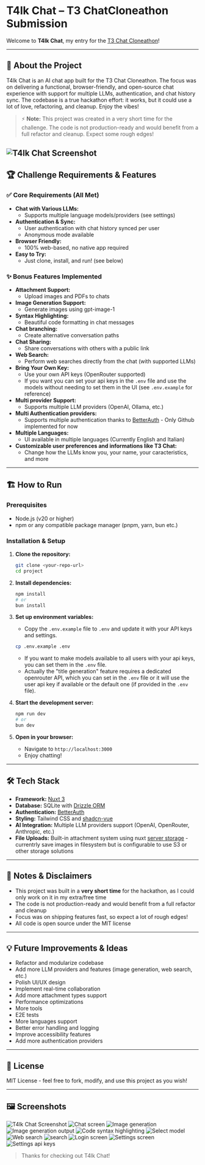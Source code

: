 # T4lk Chat – T3 ChatCloneathon Submission

Welcome to **T4lk Chat**, my entry for the [T3 Chat Cloneathon](https://cloneathon.t3.chat/)!

---

## 🚀 About the Project

T4lk Chat is an AI chat app built for the T3 Chat Cloneathon. The focus was on delivering a functional, browser-friendly, and open-source chat experience with support for multiple LLMs, authentication, and chat history sync. The codebase is a true hackathon effort: it works, but it could use a lot of love, refactoring, and cleanup. Enjoy the vibes!

> ⚡ **Note:** This project was created in a very short time for the challenge. The code is not production-ready and would benefit from a full refactor and cleanup. Expect some rough edges!

![T4lk Chat Screenshot](./docs/assets/t4lk_chat.png)
---

## 🏆 Challenge Requirements & Features

### ✅ Core Requirements (All Met)

- **Chat with Various LLMs:**
  - Supports multiple language models/providers (see settings)
- **Authentication & Sync:**
  - User authentication with chat history synced per user
  - Anonymous mode available
- **Browser Friendly:**
  - 100% web-based, no native app required
- **Easy to Try:**
  - Just clone, install, and run! (see below)

### ✨ Bonus Features Implemented

- **Attachment Support:**
  - Upload images and PDFs to chats
- **Image Generation Support:**
  - Generate images using gpt-image-1
- **Syntax Highlighting:**
  - Beautiful code formatting in chat messages
- **Chat branching:**
  - Create alternative conversation paths
- **Chat Sharing:**
  - Share conversations with others with a public link
- **Web Search:**
  - Perform web searches directly from the chat (with supported LLMs)
- **Bring Your Own Key:**
  - Use your own API keys (OpenRouter supported)
  - If you want you can set your api keys in the `.env` file and use the models without needing to set them in the UI (see `.env.example` for reference)
- **Multi provider Support:**
  - Supports multiple LLM providers (OpenAI, Ollama, etc.)
- **Multi Authentication providers:**
  - Supports multiple authentication thanks to [BetterAuth](https://github.com/better-auth/better-auth) - Only Github implemented for now
- **Multiple Languages:**
  - UI available in multiple languages (Currently English and Italian)
- **Customizable user preferences and informations like T3 Chat:**
  - Change how the LLMs know you, your name, your caracteristics, and more

---

## 🏗️ How to Run

### Prerequisites

- Node.js (v20 or higher)
- npm or any compatible package manager (pnpm, yarn, bun etc.)

### Installation & Setup

1. **Clone the repository:**

   ```bash
   git clone <your-repo-url>
   cd project
   ```

2. **Install dependencies:**

   ```bash
   npm install
   # or
   bun install
   ```

3. **Set up environment variables:**

   - Copy the `.env.example` file to `.env` and update it with your API keys and settings.

   ```bash
   cp .env.example .env
   ```

   - If you want to make models available to all users with your api keys, you can set them in the `.env` file.
   - Actually the "title generation" feature requires a dedicated openrouter API, which you can set in the `.env` file or it will use the user api key if available or the default one (if provided in the `.env` file).

4. **Start the development server:**

   ```bash
   npm run dev
   # or
   bun dev
   ```

5. **Open in your browser:**
   - Navigate to `http://localhost:3000`
   - Enjoy chatting!

---

## 🛠️ Tech Stack

- **Framework:** [Nuxt 3](https://nuxt.com)
- **Database:** SQLite with [Drizzle ORM](https://github.com/drizzle-team/drizzle-orm)
- **Authentication:** [BetterAuth](https://github.com/better-auth/better-auth)
- **Styling:** Tailwind CSS and [shadcn-vue](https://github.com/unovue/shadcn-vue)
- **AI Integration:** Multiple LLM providers support (OpenAI, OpenRouter, Anthropic, etc.)
- **File Uploads:** Built-in attachment system using nuxt [server storage](https://nuxt.com/docs/guide/directory-structure/server#server-storage) - currentrly save images in filesystem but is configurable to use S3 or other storage solutions

---

## 📝 Notes & Disclaimers

- This project was built in a **very short time** for the hackathon, as I could only work on it in my extra/free time
- The code is not production-ready and would benefit from a full refactor and cleanup
- Focus was on shipping features fast, so expect a lot of rough edges!
- All code is open source under the MIT license

---

## 💡 Future Improvements & Ideas

- Refactor and modularize codebase
- Add more LLM providers and features (image generation, web search, etc.)
- Polish UI/UX design
- Implement real-time collaboration
- Add more attachment types support
- Performance optimizations
- More tools
- E2E tests
- More languages support
- Better error handling and logging
- Improve accessibility features
- Add more authentication providers

---

## 📜 License

MIT License - feel free to fork, modify, and use this project as you wish!

---

## 🖼️ Screenshots
![T4lk Chat Screenshot](./docs/assets/t4lk_chat.png)
![Chat screen](./docs/assets/chat.png)
![Image generation](./docs/assets/image_generation_1.png)
![Image generation output](./docs/assets/image_generation_2.png)
![Code syntax highlighting](./docs/assets/code_syntax.png)
![Select model](./docs/assets/select_model.png)
![Web search](./docs/assets/web_search.png)
![search](./docs/assets/search.png)
![Login screen](./docs/assets/login.png)
![Settings screen](./docs/assets/settings_customization.png)
![Settings api keys](./docs/assets/settings_api_keys.png)

> Thanks for checking out T4lk Chat!

